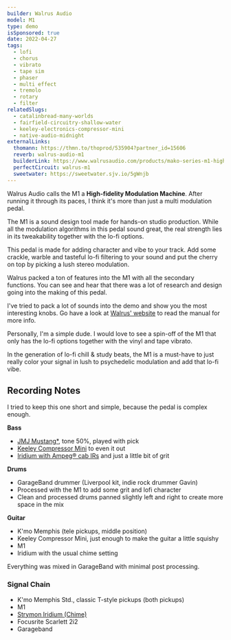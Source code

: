 ```yaml
---
builder: Walrus Audio
model: M1
type: demo
isSponsored: true
date: 2022-04-27
tags:
  - lofi
  - chorus
  - vibrato
  - tape sim
  - phaser
  - multi effect
  - tremolo
  - rotary
  - filter
relatedSlugs:
  - catalinbread-many-worlds
  - fairfield-circuitry-shallow-water
  - keeley-electronics-compressor-mini
  - native-audio-midnight
externalLinks:
  thomann: https://thmn.to/thoprod/535904?partner_id=15606
  reverb: walrus-audio-m1
  builderLink: https://www.walrusaudio.com/products/mako-series-m1-high-fidelity-modulation-machine?variant=42069616918763
  perfectCircuit: walrus-m1
  sweetwater: https://sweetwater.sjv.io/5gWnjb
---
```


Walrus Audio calls the M1 a **High-fidelity Modulation Machine**. After running it through its paces, I think it's more than just a multi modulation pedal.

The M1 is a sound design tool made for hands-on studio production. While all the modulation algorithms in this pedal sound great, the real strength lies in its tweakability together with the lo-fi options.

This pedal is made for adding character and vibe to your track. Add some crackle, warble and tasteful lo-fi filtering to your sound and put the cherry on top by picking a lush stereo modulation.

Walrus packed a ton of features into the M1 with all the secondary functions. You can see and hear that there was a lot of research and design going into the making of this pedal.

I've tried to pack a lot of sounds into the demo and show you the most interesting knobs. Go have a look at [Walrus' website](https://www.walrusaudio.com/products/mako-series-m1-high-fidelity-modulation-machine?variant=42069616918763) to read the manual for more info.

Personally, I'm a simple dude. I would love to see a spin-off of the M1 that only has the lo-fi options together with the vinyl and tape vibrato.

In the generation of lo-fi chill & study beats, the M1 is a must-have to just really color your signal in lush to psychedelic modulation and add that lo-fi vibe.

## Recording Notes

I tried to keep this one short and simple, because the pedal is complex enough.

**Bass**

- [JMJ Mustang\*](https://sweetwater.sjv.io/R5A6bg), tone 50%, played with pick
- [Keeley Compressor Mini](/demos/keeley-electronics-compressor-mini) to even it out
- [Iridium with Ampeg® cab IRs](/posts/strymon-iridium-bass-ownhammer-ir) and just a little bit of grit

**Drums**

- GarageBand drummer (Liverpool kit, indie rock drummer Gavin)
- Processed with the M1 to add some grit and lofi character
- Clean and processed drums panned slightly left and right to create more space in the mix

**Guitar**

- K'mo Memphis (tele pickups, middle position)
- Keeley Compressor Mini, just enough to make the guitar a little squishy
- M1
- Iridium with the usual chime setting

Everything was mixed in GarageBand with minimal post processing.

### Signal Chain

- K'mo Memphis Std., classic T-style pickups (both pickups)
- M1
- [Strymon Iridium (Chime)](/demos/strymon-iridium)
- Focusrite Scarlett 2i2
- Garageband
